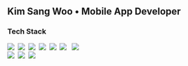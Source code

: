 ## Kim Sang Woo • Mobile App Developer
<h3>Tech Stack</h3>

<p>
 <img src="https://img.shields.io/badge/iOS-2E2E2E?style=flat-square&logo=apple&logoColor=white"/>&nbsp 
 <img src="https://img.shields.io/badge/iOS-FF4000?style=flat-square&logo=swift&logoColor=white"/>&nbsp 
 <img src="https://img.shields.io/badge/Android-52F0A6?style=flat-square&logo=Android&logoColor=white"/>&nbsp 
 <img src="https://img.shields.io/badge/Java-D29743?style=flat-square&logo=java&logoColor=white"/>&nbsp 
 <img src="https://img.shields.io/badge/Python-3572A5?style=flat-square&logo=python&logoColor=white"/>&nbsp 
 <img src="https://img.shields.io/badge/C++-F34B7D?style=flat-square&logo=c%2B%2B&logoColor=white"/></a> &nbsp 
 <img src="https://img.shields.io/badge/Kotlin-A97BFF?style=flat-square&logo=Kotlin&logoColor=white"/>&nbsp 
<br>
 <img src="https://img.shields.io/badge/Firebase-FFAC07?style=flat-square&logo=firebase&logoColor=white"/>&nbsp 
 <img src="https://img.shields.io/badge/GoogleMapAPI-60B4F9?style=flat-square&logo=GoogleMaps&logoColor=white"/>&nbsp 
 <img src="https://img.shields.io/badge/AdobeXD-CC1BA2?style=flat-square&logo=AdobeXD&logoColor=white"/>&nbsp 
</p>


